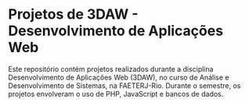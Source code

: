 <h1>Projetos de 3DAW - Desenvolvimento de Aplicações Web</h1>
<p>Este repositório contém projetos realizados durante a disciplina Desenvolvimento de Aplicações Web (3DAW), no curso de Análise e Desenvolvimento de Sistemas, na FAETERJ-Rio. Durante o semestre, os projetos envolveram o uso de PHP, JavaScript e bancos de dados.</p>
